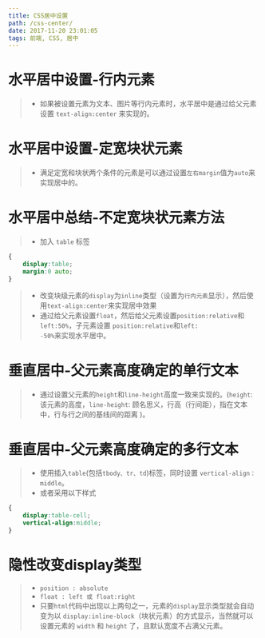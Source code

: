 ```yaml
---
title: CSS居中设置
path: /css-center/
date: 2017-11-20 23:01:05
tags: 前端, CSS, 居中
---
```

# 水平居中设置-行内元素

> - 如果被设置元素为文本、图片等行内元素时，水平居中是通过给父元素设置 <code>text-align:center</code> 来实现的。

# 水平居中设置-定宽块状元素

> - 满足定宽和块状两个条件的元素是可以通过设置<code>左右margin</code>值为<code>auto</code>来实现居中的。



# 水平居中总结-不定宽块状元素方法

> - 加入 <code>table</code> 标签 

```css
{
    display:table; 
    margin:0 auto;
}
```

> - 改变块级元素的<code>display</code>为<code>inline</code>类型（设置为<code>行内元素</code>显示），然后使用<code>text-align:center</code>来实现居中效果
> - 通过给父元素设置<code>float</code>，然后给父元素设置<code>position:relative</code>和<code>left:50%</code>，子元素设置 <code>position:relative</code>和<code>left: -50%</code>来实现水平居中。

# 垂直居中-父元素高度确定的单行文本

> - 通过设置父元素的<code>height</code>和<code>line-height</code>高度一致来实现的。(<code>height</code>: 该元素的高度，<code>line-height</code>: 顾名思义，行高（行间距），指在文本中，行与行之间的基线间的距离 )。

# 垂直居中-父元素高度确定的多行文本

> - 使用插入<code>table</code>(包括<code>tbody、tr、td</code>)标签，同时设置 <code>vertical-align：middle</code>。
> - 或者采用以下样式

```css 
{
    display:table-cell;
    vertical-align:middle;
} 
```

# 隐性改变display类型

> - <code>position : absolute </code>
> - <code>float : left 或 float:right </code>
> - 只要<code>html</code>代码中出现以上两句之一，元素的<code>display</code>显示类型就会自动变为以 <code>display:inline-block</code>（块状元素）的方式显示，当然就可以设置元素的 <code>width</code> 和 <code>height</code> 了，且默认宽度不占满父元素。
